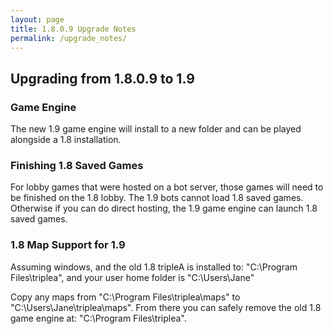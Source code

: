 ```yaml
---
layout: page
title: 1.8.0.9 Upgrade Notes
permalink: /upgrade_notes/
---
```


## Upgrading from 1.8.0.9 to 1.9

### Game Engine
The new 1.9 game engine will install to a new folder and can be played alongside a 1.8 installation.

### Finishing 1.8 Saved Games
For lobby games that were hosted on a bot server, those games will need to be finished on the 1.8 lobby. The 1.9 bots cannot load 1.8 saved games. Otherwise if you can do direct hosting, the 1.9 game engine can launch 1.8 saved games.

### 1.8 Map Support for 1.9 
Assuming windows, and the old 1.8 tripleA is installed to: "C:\Program Files\triplea", and your user home folder is "C:\Users\Jane"

Copy any maps from "C:\Program Files\triplea\maps" to "C:\Users\Jane\triplea\maps". From there you can safely remove the old 1.8 game engine at: "C:\Program Files\triplea\".

